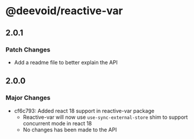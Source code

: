 # @deevoid/reactive-var

## 2.0.1

### Patch Changes

- Add a readme file to better explain the API

## 2.0.0

### Major Changes

- cf6c793: Added react 18 support in reactive-var package
  - Reactive-var will now use `use-sync-external-store` shim to support concurrent mode in react 18
  - No changes has been made to the API
